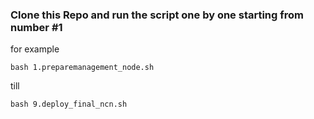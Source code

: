 ### Clone this Repo and run the script one by one starting from number #1

for example
```
bash 1.preparemanagement_node.sh
```
till 
```
bash 9.deploy_final_ncn.sh
```
